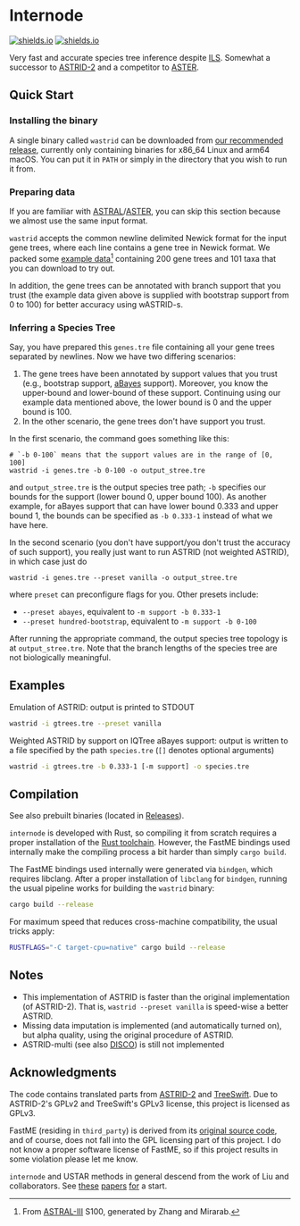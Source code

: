 Internode
==================

[![shields.io](https://img.shields.io/badge/recommended_version-0.0.7_snapshot-blue?style=for-the-badge)](https://github.com/RuneBlaze/internode/releases/tag/v0.0.7-snapshot) [![shields.io](https://img.shields.io/badge/research_paper-wabi_2022-blue?style=for-the-badge)](https://drops.dagstuhl.de/opus/volltexte/2022/17042/)

Very fast and accurate species tree inference despite [ILS](https://en.wikipedia.org/wiki/Incomplete_lineage_sorting). Somewhat a successor to [ASTRID-2](https://github.com/pranjalv123/ASTRID) and a competitor to [ASTER](https://github.com/chaoszhang/ASTER).

## Quick Start

### Installing the binary

A single binary called `wastrid` can be downloaded from [our recommended release](https://github.com/RuneBlaze/internode/releases/tag/v0.0.7-snapshot), currently only containing binaries for x86_64 Linux and arm64 macOS. You can put it in `PATH` or simply in the directory that you wish to run it from.

### Preparing data

If you are familiar with [ASTRAL](https://github.com/smirarab/ASTRAL)/[ASTER](https://github.com/chaoszhang/ASTER), you can skip this section because we almost use the same input format.

`wastrid` accepts the common newline delimited Newick format for the input gene trees, where each line contains a gene tree in Newick format. We packed some [example data](https://raw.githubusercontent.com/RuneBlaze/internode/main/resources/test/s100_k200.tre)[^1] containing 200 gene trees and 101 taxa that you can download to try out.

In addition, the gene trees can be annotated with branch support that you trust (the example data given above is supplied with bootstrap support from 0 to 100) for better accuracy using wASTRID-s.

### Inferring a Species Tree

Say, you have prepared this `genes.tre` file containing all your gene trees separated by newlines. Now we have two differing scenarios:

 1. The gene trees have been annotated by support values that you trust (e.g., bootstrap support, [aBayes](https://academic.oup.com/sysbio/article/60/5/685/1644562?login=false) support). Moreover, you know the upper-bound and lower-bound of these support. Continuing using our example data mentioned above, the lower bound is 0 and the upper bound is 100.
 2. In the other scenario, the gene trees don't have support you trust.

In the first scenario, the command goes something like this:

```shell
# `-b 0-100` means that the support values are in the range of [0, 100]
wastrid -i genes.tre -b 0-100 -o output_stree.tre
```

and `output_stree.tre` is the output species tree path; `-b` specifies our bounds for the support (lower bound 0, upper bound 100). As another example, for aBayes support that can have lower bound 0.333 and upper bound 1, the bounds can be specified as `-b 0.333-1` instead of what we have here.

In the second scenario (you don't have support/you don't trust the accuracy of such support), you really just want to run ASTRID (not weighted ASTRID), in which case just do

```shell
wastrid -i genes.tre --preset vanilla -o output_stree.tre
```

where `preset` can preconfigure flags for you. Other presets include:

 - `--preset abayes`, equivalent to `-m support -b 0.333-1`
 - `--preset hundred-bootstrap`, equivalent to `-m support -b 0-100`

After running the appropriate command, the output species tree topology is at `output_stree.tre`. Note that the branch lengths of the species tree are not biologically meaningful.

## Examples

Emulation of ASTRID: output is printed to STDOUT

```bash
wastrid -i gtrees.tre --preset vanilla
```

Weighted ASTRID by support on IQTree aBayes support: output is written to a file
specified by the path `species.tre` (`[]` denotes optional arguments)

```bash
wastrid -i gtrees.tre -b 0.333-1 [-m support] -o species.tre
```

## Compilation

See also prebuilt binaries (located in [Releases](https://github.com/RuneBlaze/internode/releases)).

`internode` is developed with Rust, so compiling it from scratch requires a proper installation of the [Rust toolchain](https://www.rust-lang.org/learn/get-started). However, the FastME bindings used internally make the compiling process a bit harder than simply `cargo build`.

The FastME bindings used internally were generated via `bindgen`, which
requires libclang. After a proper installation of `libclang` for `bindgen`, running the usual pipeline works for building the `wastrid` binary:

```bash
cargo build --release
```

For maximum speed that reduces cross-machine compatibility, the usual tricks apply:

```bash
RUSTFLAGS="-C target-cpu=native" cargo build --release
```

## Notes
 - This implementation of ASTRID is faster than the original implementation (of ASTRID-2). That is, `wastrid --preset vanilla` is speed-wise a better ASTRID.
 - Missing data imputation is implemented (and automatically turned on), but alpha quality, using the original procedure of ASTRID.
 - ASTRID-multi (see also [DISCO](https://github.com/JSdoubleL/DISCO)) is still not implemented

## Acknowledgments

The code contains translated parts from [ASTRID-2](https://github.com/pranjalv123/ASTRID) and [TreeSwift](https://github.com/niemasd/TreeSwift). Due to ASTRID-2's GPLv2 and TreeSwift's GPLv3 license, this project is licensed as GPLv3.

FastME (residing in `third_party`) is derived from its
[original source code](https://gite.lirmm.fr/atgc/FastME/), and
of course, does not fall into the GPL licensing part of this project. I do not know a proper software license of FastME, so if this project
results in some violation please let me know.

`internode` and USTAR methods in general descend from the work of Liu and
collaborators. See [these](https://doi.org/10.1093/sysbio/syr027) [papers](https://doi.org/10.1186/1471-2164-16-S10-S3) [for](https://doi.org/10.1109/TCBB.2016.2604812) a start.

[^1]: From [ASTRAL-III](https://bmcbioinformatics.biomedcentral.com/articles/10.1186/s12859-018-2129-y) S100, generated by Zhang and Mirarab.